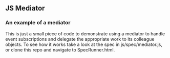 ## JS Mediator

### An example of a mediator

This is just a small piece of code to demonstrate using a mediator to handle event subscriptions and delegate the appropriate work to its colleague objects. To see how it works take a look at the spec in js/spec/mediator.js, or clone this repo and navigate to SpecRunner.html.
